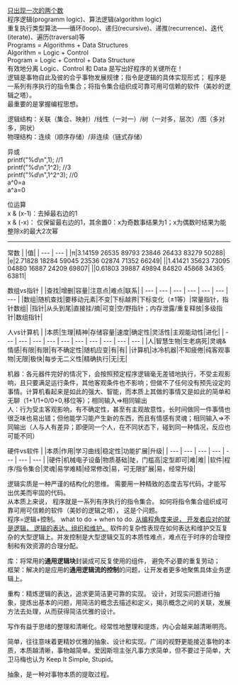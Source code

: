 [只出现一次的两个数](https://blog.csdn.net/dingzhenzha7040/article/details/101188947)  
程序逻辑(programm logic)、算法逻辑(algorithm logic)  
重复执行类型算法——循环(loop)、递归(recursive)、递推(recurrence)、迭代(iterate)、遍历(traversal)等  
Programs =  Algorithms + Data Structures  
Algorithm = Logic + Control  
Program = Logic + Control + Data Structure  
有效地分离 Logic、Control 和 Data 是写出好程序的关键所在！  
逻辑是事物自此及彼的合乎事物发展规律；指令是逻辑的具体实现形式； 程序是一系列有序执行的指令集合；将指令集合组织成可靠可用可信赖的软件（美妙的逻辑之塔）。  
最重要的是掌握编程思想。  

逻辑结构：关联（集合、映射）/线性（一对一）/树（一对多，层次）/图（多对多，网状）  
物理结构：连续（顺序存储）/非连续（链式存储）  

异或  
printf("%d\n",1);      //1  
printf("%d\n",1^2);    //3  
printf("%d\n",1^2^3);  //0  
a^0=a  
a^a=0  

位运算  
x & (x-1)：去掉最右边的1  
x & (-x)： 仅保留最右边的1，其余置0：x为奇数事结果为1；x为偶数时结果为能整除x的最大2次幂  
***
常数
| |值|
| --- | --- |
|π|3.14159 26535 89793 23846 26433 83279 50288|
|e|2.71828 18284 59045 23536 02874 71352 66249|
||1.41421 35623 73095 04880 16887 24209 69807|
||0.61803 39887 49894 84820 45868 34365 63811|

数组vs指针
| |查找|增删|容量|注意点|难点|联系|
| --- | --- | --- | --- | --- | --- | --- |
|数组|随机查找|要移动元素|不变|下标越界|下标变化（±1等）|常量指针，指针数组|
|指针|从头到尾|直接挂/摘|可变|空/野指针；内存泄露/重复释放|多级指针|数组指针|


人vs计算机 
| |本质|生理|精神|存储容量|速度|确定性|灵活性|主观能动性|进化|
| --- | --- | --- | --- | --- | --- | --- | --- | --- | --- |
|人|智慧生物|生老病死|灵魂&情感|有限|有限|有不确定性|随机应变|有|有|
|计算机|冰冷机器|不知疲倦|纯客观事物|无限|极快|每步无二义性|精确执行|无|无|

机器：各元器件完好的情况下，会按照预定程序逻辑毫无差错地执行，不受主观影响，且只要满足运行条件，其他客观条件也不影响；但做不了任何没有预先设定的事情。计算机看起来是如此的强大、智能，而本质上其做的事情又是如此的简单和无聊（1+1/1+0/0+0,移位等）；相同输入=>相同输出  
人：行为受主客观影响，有不确定性，甚至有主观故意性，长时间做同一件事情也很乏味也易出错；但他能学习能产生新的东西，而且有情感有灵魂；相同输入=>不同输出（人与人有差异；即便同一个人，在不同状态下，碰到同一种情况，反应也可能不同）  

硬件vs软件 
| |本质|作用|学习曲线|稳定性|功能扩展|升级|
| --- | --- | --- | --- | --- | --- | --- |
|硬件|机械电子设备|物质基础|陡，门槛高|定型即可|难|难|
|软件|程序/指令集合|灵魂|易学难精|经常修改|易，可无限扩展|易，经常升级|


逻辑实质是一种严谨的结构化的思维。 
需要用一种精致的态度去写代码，才能写出优美而牢固的代码。  
从本质上来说， 程序就是一系列有序执行的指令集合。 如何将指令集合组织成可靠可用可信赖的软件（美妙的逻辑之塔）， 这是个问题。  
程序=逻辑+控制。 what to do + when to do. [从编程角度来说， 开发者应对的就是逻辑， 逻辑的表达、组织和维护。](https://www.cnblogs.com/lovesqcc/p/4334095.html?ptvd) 软件的复杂性表现在如何表达和维护交互复杂的大型逻辑上。并发控制是大型逻辑交互的本质性难点，难点在于时序的合理控制和有效资源的合理分配。  

库：将常用的**通用逻辑块**封装成可反复使用的组件， 避免不必要的重复劳动；  
框架：解决的是应用的**通用逻辑流的控制**的问题，让开发者更多地聚焦具体业务逻辑上。  

重构：精炼逻辑的表达，追求更简洁更可靠的实现。
设计，对现实问题进行抽象，提炼出基本的问题，用简洁的概念去描述和定义，揭示概念之间的关联，发展方法去处理，从而获得简洁优雅的设计。  

写作有益于思绪的整理和清晰化。经常性地整理和提炼，内心会越来越清晰明亮。  

简单，往往意味着更精妙优雅的抽象、设计和实现。广阔的视野更能接近事物的本质，本质越清晰，事物越简单。爱因斯坦主张凡事力求简单，但不要过于简单，大卫马梅也认为 Keep It Simple, Stupid。  

抽象，是一种对事物本质的提取过程。

